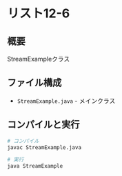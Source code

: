 # リスト12-6

## 概要
StreamExampleクラス

## ファイル構成
- `StreamExample.java` - メインクラス

## コンパイルと実行
```bash
# コンパイル
javac StreamExample.java

# 実行
java StreamExample
```

